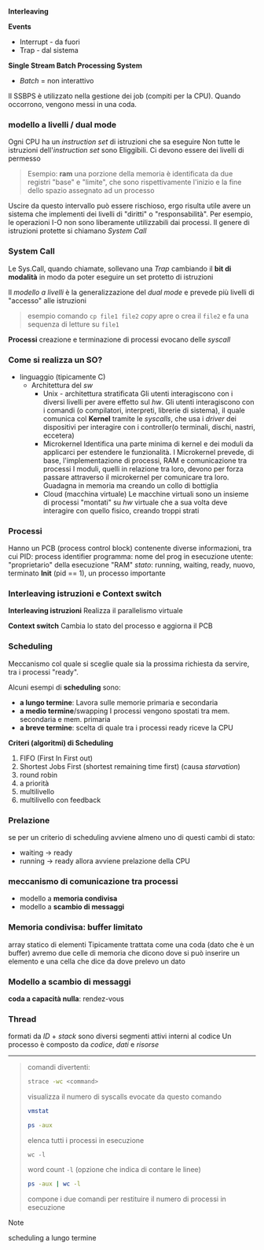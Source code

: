 **Interleaving**

**Events**
- Interrupt - da fuori 
- Trap - dal sistema

**Single Stream Batch Processing System**
- *Batch* = non interattivo

Il SSBPS è utilizzato nella gestione dei job (compiti per la CPU). Quando occorrono, vengono messi in una coda.

### **modello a livelli / dual mode**
Ogni CPU ha un *instruction set* di istruzioni che sa eseguire
Non tutte le istruzioni dell'*instruction set* sono Eliggibili. Ci devono essere dei livelli di permesso
> Esempio: **ram**
>una porzione della memoria è identificata da due registri "base" e "limite", che sono rispettivamente l'inizio e la fine dello spazio assegnato ad un processo

Uscire da questo intervallo può essere rischioso, ergo risulta utile avere un sistema che implementi dei livelli di "diritti" o "responsabilità". Per esempio, le operazioni I-O non sono liberamente utilizzabili dai processi.
Il genere di istruzioni protette si chiamano *System Call*

### **System Call**
Le Sys.Call, quando chiamate, sollevano una *Trap* cambiando il **bit di modalità** in modo da poter eseguire un set protetto di istruzioni

Il *modello a livelli* è la generalizzazione del *dual mode* e prevede più livelli di "accesso" alle istruzioni

> esempio comando `cp file1 file2` *copy*
> apre o crea il `file2` e fa una sequenza di letture su `file1`

**Processi**
creazione e terminazione di processi evocano delle *syscall* 

### **Come si realizza un SO?**
- linguaggio (tipicamente C)
	- Architettura del *sw*
		- Unix - architettura stratificata
			Gli utenti interagiscono con i diversi livelli per avere effetto sul *hw*. Gli utenti interagiscono  con i comandi (o compilatori, interpreti, librerie di sistema), il quale comunica col **Kernel** tramite  le *syscalls*, che usa i *driver* dei dispositivi per interagire con i controller(o terminali, dischi, nastri, eccetera)
		- Microkernel
			Identifica una parte minima di kernel e dei moduli da applicarci per estendere le funzionalità. I Microkernel prevede, di base, l'implementazione di processi, RAM e comunicazione tra processi
			I moduli, quelli in relazione tra loro, devono per forza passare attraverso il microkernel per comunicare tra loro. Guadagna in memoria ma creando un collo di bottiglia
		- Cloud (macchina virtuale)
			Le macchine virtuali sono un insieme di processi "montati" su *hw* virtuale che a sua volta deve interagire con quello fisico, creando troppi strati

### **Processi**
Hanno un PCB (process control block) contenente diverse informazioni, tra cui 
PID: process identifier
programma: nome del prog in esecuzione
utente: "proprietario" della esecuzione
"RAM" 
*stato*: running, waiting, ready, nuovo, terminato
	**Init** (pid == 1), un processo importante


### Interleaving istruzioni e Context switch
**Interleaving istruzioni**
Realizza il parallelismo virtuale

**Context switch**
Cambia lo stato del processo e aggiorna il PCB

### Scheduling
Meccanismo col quale si sceglie quale sia la prossima richiesta da servire, tra i processi "ready".

Alcuni esempi di **scheduling** sono:
- **a lungo termine**: 
	Lavora sulle memorie primaria e secondaria
- **a medio termine**/swapping
	I processi vengono spostati tra mem. secondaria e mem. primaria
- **a breve termine**:
	scelta di quale tra i processi ready riceve la CPU

**Criteri (algoritmi) di Scheduling**
1. FIFO (First In First out)
2. Shortest Jobs First (shortest remaining time first) (causa *starvation*)
3. round robin
4. a priorità
5. multilivello
6. multilivello con feedback

### Prelazione
se per un criterio di scheduling avviene almeno uno di questi cambi di stato:
- waiting -> ready
- running -> ready
allora avviene prelazione della CPU


### meccanismo di comunicazione tra processi
- modello a **memoria  condivisa**
- modello a **scambio di messaggi**

### Memoria condivisa: buffer limitato
array statico di elementi 
Tipicamente trattata come una coda (dato che è un buffer)
avremo due celle di memoria che dicono dove si può inserire un elemento e una cella che dice da dove prelevo un dato

### Modello a scambio di messaggi
**coda a capacità nulla**: rendez-vous


### Thread 
formati da *ID* + *stack*
sono diversi segmenti attivi interni al codice
Un processo è composto da *codice*, *dati* e *risorse*



---

>comandi divertenti:
>```bash
>strace -wc <command>
>```
>visualizza il numero di syscalls evocate da questo comando
>
>```bash
>vmstat
>
>```
>```bash
>ps -aux
>```
>elenca tutti i processi in esecuzione
>```
>wc -l
>```
>word count `-l` (opzione che indica di contare le linee)
>```bash
>ps -aux | wc -l
>```
>compone i due comandi per restituire il numero di processi in esecuzione
>

> [!Note] 
> scheduling a lungo termine

